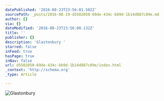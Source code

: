 ```yaml
---
datePublished: '2016-08-23T23:56:01.502Z'
sourcePath: _posts/2016-08-19-d5502050-69de-434c-bb9d-1b14d887c89e.md
author: []
via: {}
dateModified: '2016-08-23T23:56:00.132Z'
title: ''
publisher: {}
description: 'Glastonbury '
starred: false
inFeed: true
hasPage: true
inNav: false
url: d5502050-69de-434c-bb9d-1b14d887c89e/index.html
_context: 'http://schema.org'
_type: Article

---
```

![Glastonbury ](https://the-grid-user-content.s3-us-west-2.amazonaws.com/6830aa7f-7596-40fb-89ad-e9d95c7db580.jpg)